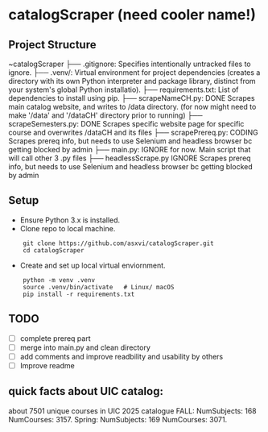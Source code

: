 # catalogScraper (need cooler name!)

## Project Structure
~catalogScraper
  ├── .gitignore: Specifies intentionally untracked files to ignore.
  ├── .venv/: Virtual environment for project dependencies (creates a directory with its own Python interpreter and package library, distinct from your system's global Python installatio).
  ├── requirements.txt: List of dependencies to install using pip.
  ├── scrapeNameCH.py: DONE Scrapes main catalog website, and writes to /data directory. (for now might need to make '/data' and '/dataCH' directory prior to running)
  ├── scrapeSemesters.py: DONE Scrapes specific website page for specific course and overwrites /dataCH and its files
  ├── scrapePrereq.py: CODING Scrapes prereq info, but needs to use Selenium and headless browser bc getting blocked by admin
  ├── main.py: IGNORE for now. Main script that will call other 3 .py files
  ├── headlessScrape.py IGNORE Scrapes prereq info, but needs to use Selenium and headless browser bc getting blocked by admin
  
  ## Setup
* Ensure Python 3.x is installed.
* Clone repo to local machine.
```
    git clone https://github.com/asxvi/catalogScraper.git
    cd catalogScraper
```
* Create and set up local virtual enviornment.
```
    python -m venv .venv
    source .venv/bin/activate   # Linux/ macOS
    pip install -r requirements.txt
```

## TODO
- [ ] complete prereq part
- [ ] merge into main.py and clean directory 
- [ ] add comments and improve readbility and usability by others
- [ ] Improve readme

## quick facts about UIC catalog:
about 7501 unique courses in UIC 2025 catalogue
FALL: NumSubjects: 168 NumCourses: 3157.
Spring: NumSubjects: 169 NumCourses: 3071.